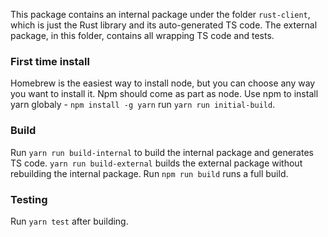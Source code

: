 This package contains an internal package under the folder `rust-client`, which is just the Rust library and its auto-generated TS code. The external package, in this folder, contains all wrapping TS code and tests.

### First time install
Homebrew is the easiest way to install node, but you can choose any way you want to install it.
Npm should come as part as node.
Use npm to install yarn globaly - `npm install -g yarn` 
run `yarn run initial-build`.

### Build

Run `yarn run build-internal` to build the internal package and generates TS code. `yarn run build-external` builds the external package without rebuilding the internal package.
Run `npm run build` runs a full build.

### Testing

Run `yarn test` after building.
